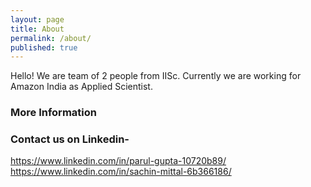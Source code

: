 ```yaml
---
layout: page
title: About
permalink: /about/
published: true
---
```


Hello! We are team of 2 people from IISc. Currently we are working for Amazon India as Applied Scientist.
### More Information



### Contact us on Linkedin-
https://www.linkedin.com/in/parul-gupta-10720b89/
https://www.linkedin.com/in/sachin-mittal-6b366186/

